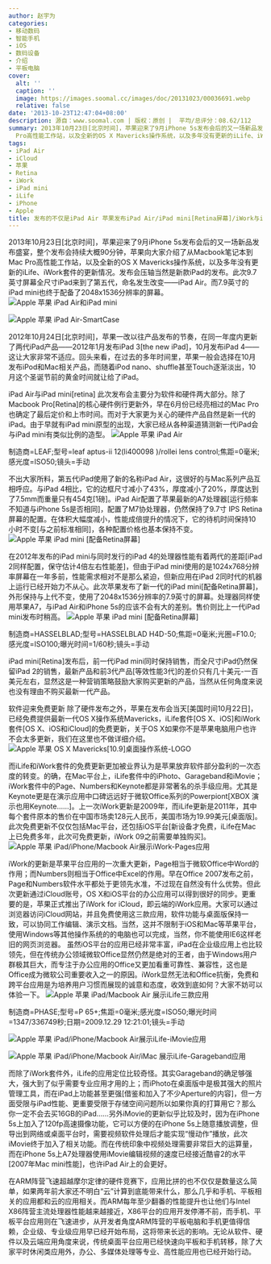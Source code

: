 ```yaml
---
author: 赵宇为
categories:
- 移动数码
- 智能手机
- iOS
- 数码设备
- 介绍
- 平板电脑
cover:
  alt: ''
  caption: ''
  image: https://images.soomal.cc/images/doc/20131023/00036691.webp
  relative: false
date: '2013-10-23T12:47:04+08:00'
description: 源自：www.soomal.com | 版权：原创 |  平均/总评分：08.62/112
summary: 2013年10月23日[北京时间]，苹果迎来了9月iPhone 5s发布会后的又一场新品发布盛宴，整个发布会持续大概90分钟，苹果向大家介绍了从Macbook笔记本到Mac
  Pro高性能工作站，以及全新的OS X Mavericks操作系统，以及多年没有更新的iLife、iWork套件的更新情况。发布会压轴当然是新款iPad Air的发布。
tags:
- iPad Air
- iCloud
- 苹果
- Retina
- iWork
- iPad mini
- iLife
- iPhone
- Apple
title: 发布的不仅是iPad Air 苹果发布iPad Air/iPad mini[Retina屏幕]/iWork与iLife全免费更新
---
```


2013年10月23日[北京时间]，苹果迎来了9月iPhone 5s发布会后的又一场新品发布盛宴，整个发布会持续大概90分钟，苹果向大家介绍了从Macbook笔记本到Mac Pro高性能工作站，以及全新的OS X Mavericks操作系统，以及多年没有更新的iLife、iWork套件的更新情况。发布会压轴当然是新款iPad的发布。此次9.7英寸屏幕全尺寸iPad来到了第五代，命名发生改变――iPad Air。而7.9英寸的iPad mini也终于配备了2048x1536分辨率的屏幕。
![Apple 苹果 iPad Air和iPad mini](https://images.soomal.cc/images/doc/20131023/00036685.webp)




![Apple 苹果 iPad Air-SmartCase](https://images.soomal.cc/images/doc/20131023/00036689.webp)




 2012年10月24日[北京时间]，苹果一改以往产品发布的节奏，在同一年度内更新了两代iPad产品――2012年1月发布iPad 3[the new iPad]，10月发布iPad 4――这让大家非常不适应。回头来看，在过去的多年时间里，苹果一般会选择在10月发布iPod和Mac相关产品，而随着iPod nano、shuffle甚至Touch逐渐淡出，10月这个圣诞节前的黄金时间就让给了iPad。

 iPad Air与iPad mini[retina]
 此次发布会主要分为软件和硬件两大部分。除了Macbook Pro[Retina]的核心硬件例行更新外，早在6月份已经亮相过的Mac Pro也确定了最后定价和上市时间。而对于大家更为关心的硬件产品自然是新一代的iPad。由于早就有iPad mini原型的出现，大家已经从各种渠道猜测新一代iPad会与iPad mini有类似比例的造型。
![Apple 苹果 iPad Air](https://images.soomal.cc/images/doc/20131023/00036684.webp)

制造商=LEAF;型号=leaf aptus-ii 12(li400098   )/rollei lens control;焦距=0毫米;感光度=ISO50;镜头=手动


 不出大家所料，第五代iPad使用了新的名称iPad Air，这很好的与Mac系列产品互相呼应。与iPad 4相比，它的边框尺寸减小了43%，厚度减小了20%，厚度达到了7.5mm而重量只有454克[1磅]。iPad Air配置了苹果最新的A7处理器[运行频率不知道与iPhone 5s是否相同]，配置了M7协处理器，仍然保持了9.7寸 IPS Retina屏幕的配置。在体积大幅度减小，性能成倍提升的情况下，它的待机时间保持10小时不变[与之前标准相同]，各种配置价格也基本保持不变。
![Apple 苹果 iPad mini [配备Retina屏幕]](https://images.soomal.cc/images/doc/20131023/00036686.webp)




 在2012年发布的iPad mini与同时发行的iPad 4的处理器性能有着两代的差距[iPad 2同样配置，保守估计4倍左右性能差]，但由于iPad mini使用的是1024x768分辨率屏幕在一年多前，性能需求相对不是那么紧迫，但新应用在iPad 2同时代的机器上运行已经开始力不从心。此次苹果发布了新一代的iPad mini[配备Retina屏幕]，外形保持与上代不变，使用了2048x1536分辨率的7.9英寸的屏幕。处理器同样使用苹果A7，与iPad Air和iPhone 5s的应该不会有大的差别。售价则比上一代iPad mini发布时稍高。
![Apple 苹果 iPad mini [配备Retina屏幕]](https://images.soomal.cc/images/doc/20131023/00036687.webp)

制造商=HASSELBLAD;型号=HASSELBLAD H4D-50;焦距=0毫米;光圈=F10.0;感光度=ISO100;曝光时间=1/60秒;镜头=手动


 
iPad mini[Retina]发布后，前一代iPad mini同时保持销售，而全尺寸iPad仍然保留iPad 2的销售，最新产品和前3代产品[等效性能3代]的差价只有几十美元-一百美元左右，显然这是一种营销策略鼓励大家购买更新的产品，当然从任何角度来说也没有理由不购买最新一代产品。

 软件迎来免费更新
 除了硬件发布之外，苹果在发布会当天[美国时间10月22日]，已经免费提供最新一代OS X操作系统Mavericks，iLife套件[OS X、iOS]和iWork套件[OS X、iOS和iCloud]的免费更新，关于OS X如果你不是苹果电脑用户也许不会太多更新，我们在这里也不做详细介绍。
![Apple 苹果 OS X Mavericks[10.9]桌面操作系统-LOGO](https://images.soomal.cc/images/doc/20131023/00036688.webp)




 而iLife和iWork套件的免费更新更加被业界认为是苹果放弃软件部分盈利的一次态度的转变。的确，在Mac平台上，iLife套件中的iPhoto、Garageband和iMovie；iWork套件中的Page、Numbers和Keynote都是非常著名的杀手级应用。尤其是Keynote更是在演示应用中口碑远远好于微软Office系列的Powerpiont[XBOX 演示也用Keynote……]。上一次iWork更新是2009年，而iLife更新是2011年，其中每个套件原本的售价在中国市场卖128元人民币，美国市场为19.99美元[桌面版]。此次免费更新不仅仅包括Mac平台，还包括iOS平台[新设备才免费，iLife在Mac上已免费多年，此次可免费更新，iWork 09之前需要单独购买]。
![Apple 苹果 iPad/iPhone/Macbook Air展示iWork-Pages应用](https://images.soomal.cc/images/doc/20131023/00036690.webp)




 iWork的更新是苹果平台应用的一次重大更新，Page相当于微软Office中Word的作用；而Numbers则相当于Office中Excel的作用。早在Office 2007发布之前，Page和Numbers软件水平都处于更领先水准，不过现在自然没有什么优势。但此次更新通过iCloud账号，OS X和iOS平台的办公应用可以得到很好的同步。更重要的是，苹果正式推出了iWork for iCloud，即云端的iWork应用。大家可以通过浏览器访问iCloud网站，并且免费使用这三款应用，软件功能与桌面版保持一致，可以协同工作编辑、演示文档。当然，这并不限制于iOS和Mac等苹果平台，使用Windows等其他操作系统的的电脑也可以完成，当然，你不能使用IE6这样老旧的网页浏览器。
 虽然iOS平台的应用已经非常丰富，iPad在企业级应用上也比较领先，但在传统办公领域微软Office显然仍然是绝对的王者，由于Windows用户群极其巨大，而专注于办公应用的Office又更加看重可靠性、兼容性，这也是Office成为微软公司重要收入之一的原因。iWork显然无法和Office抗衡，免费和跨平台应用是为培养用户习惯而展现的诚意和态度，收效到底如何？大家不妨可以体验一下。
![Apple 苹果 iPad/Macbook Air 展示iLife三款应用](https://images.soomal.cc/images/doc/20131023/00036694.webp)

制造商=PHASE;型号=P 65+;焦距=0毫米;感光度=ISO50;曝光时间=1347/336749秒;日期=2009.12.29 12:21:01;镜头=手动


![Apple 苹果 iPad/iPhone/Macbook Air展示iLife-iMovie应用](https://images.soomal.cc/images/doc/20131023/00036691_01.webp)




![Apple 苹果 iPad/iPhone/Macbook Air/iMac 展示iLife-Garageband应用](https://images.soomal.cc/images/doc/20131023/00036692_01.webp)




 而除了iWork套件外，iLife的应用定位比较奇怪。其实Garageband的确足够强大，强大到了似乎需要专业应用才用的上；而iPhoto在桌面版中是极其强大的照片管理工具，而在iPad上功能甚至更强[借鉴和加入了不少Aperture的内容]，但一方面受限与iPad性能、更重要受限于存储空间问题所以如果你真的打算用它？那么你一定不会去买16GB的iPad……另外iMovie的更新似乎比较及时，因为在iPhone 5s上加入了120fp高速摄像功能，它可以方便的在iPhone 5s上随意播放调整，但导出到网络或桌面平台时，需要视频软件处理后才能实现“慢动作”播放，此次iMovie终于加入了相关功能。而在传统印象中视频处理需要非常巨大的运算量，而在iPhone 5s上A7处理器使用iMovie编辑视频的速度已经接近酷睿2的水平[2007年Mac mini性能]，也许iPad Air上的会更好。

 在ARM阵营飞速超越摩尔定律的硬件竞赛下，应用比拼的也不仅仅是数量这么简单，如果两年前大家还不明白“云”计算到底能带来什么，那么几乎和手机、平板相关的应用都和云的应用相关。而ARM每年至少翻番的性能提升也让他们与Intel X86阵营主流处理器性能越来越接近，X86平台的应用开发停滞不前，而手机、平板平台应用则在飞速进步，从开发者角度ARM阵营的平板电脑和手机更值得信赖，企业级、专业级应用早已经开始布局，这将带来长远的影响。无论从软件、硬件以及云端应用角度来说，传统桌面平台应用已经快速向平板和手机转移，除了大家平时休闲类应用外，办公、多媒体处理等专业、高性能应用也已经开始行动。